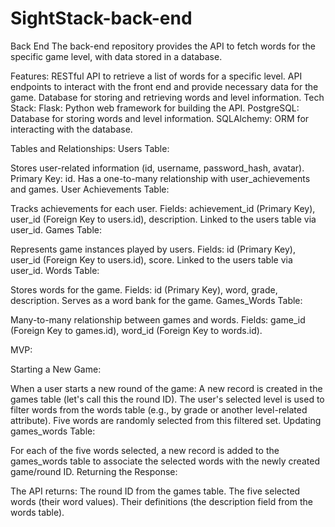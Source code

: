 # SightStack-back-end

Back End
The back-end repository provides the API to fetch words for the specific game level, with data stored in a database.

Features:
RESTful API to retrieve a list of words for a specific level.
API endpoints to interact with the front end and provide necessary data for the game.
Database for storing and retrieving words and level information.
Tech Stack:
Flask: Python web framework for building the API.
PostgreSQL: Database for storing words and level information.
SQLAlchemy: ORM for interacting with the database.


Tables and Relationships:
Users Table:

Stores user-related information (id, username, password_hash, avatar).
Primary Key: id.
Has a one-to-many relationship with user_achievements and games.
User Achievements Table:

Tracks achievements for each user.
Fields: achievement_id (Primary Key), user_id (Foreign Key to users.id), description.
Linked to the users table via user_id.
Games Table:

Represents game instances played by users.
Fields: id (Primary Key), user_id (Foreign Key to users.id), score.
Linked to the users table via user_id.
Words Table:

Stores words for the game.
Fields: id (Primary Key), word, grade, description.
Serves as a word bank for the game.
Games_Words Table:

Many-to-many relationship between games and words.
Fields: game_id (Foreign Key to games.id), word_id (Foreign Key to words.id).

MVP:

Starting a New Game:

When a user starts a new round of the game:
A new record is created in the games table (let's call this the round ID).
The user's selected level is used to filter words from the words table (e.g., by grade or another level-related attribute).
Five words are randomly selected from this filtered set.
Updating games_words Table:

For each of the five words selected, a new record is added to the games_words table to associate the selected words with the newly created game/round ID.
Returning the Response:

The API returns:
The round ID from the games table.
The five selected words (their word values).
Their definitions (the description field from the words table).

